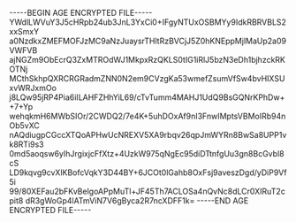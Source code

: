 -----BEGIN AGE ENCRYPTED FILE-----
YWdlLWVuY3J5cHRpb24ub3JnL3YxCi0+IFgyNTUxOSBMYy9IdkRBRVBLS2xxSmxY
a0NzdkxZMEFMOFJzMC9aNzJuaysrTHltRzBVCjJ5Z0hKNEppMjlMaUp2a09VWFVB
ajNGZm9ObEcrQ3ZxMTROdWJ1MkpxRzQKLS0tIG1iRlJ5bzN3eDh1bjhzckRKOTNj
MCthSkhpQXRCRGRadmZNN0N2em9CVzgKa53wmefZsumVfSw4bvHIXSUxvWRJxmOo
j8LQw95jRP4Pia6iILAHFZHhYiL69/cTvTumm4MAHJ1UdQ9BsGQNrKPhDw++7+Yp
wehqkmH6MWbSIOr/2CWDQ2/7e4K+5uhDOxAf9nI3FnwIMptsVBMoIRb94nOb5vXC
nAQdiugpCGccXTQoAPHwUcNREXV5XA9rbqv26qpJmWYRn8BwSa8UPP1vk8RTi9s3
0md5aoqsw6yIhJrgixjcFfXtz+4UzkW975qNgEc95diDTtnfgUu3gn8BcGvbl8cS
LD9kqvg9cvXlKBofcVqkY3D44BY+6JCOt0lGahb8OxFsj9aveszDgd/yDiP9Vf5i
99/80XEFau2bFKvBelgoAPpMuTl+JF45Th7ACLOSa4nQvNc8dLCr0XIRuT2cpit8
dR3gWoGp4lATmViN7V6gByca2R7ncXDFF1k=
-----END AGE ENCRYPTED FILE-----
